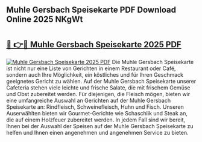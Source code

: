 ## Muhle Gersbach Speisekarte PDF Download Online 2025 NKgWt

# <h2><a href="http://gcbrfty.nevu.top/?p=Muhle+Gersbach+Speisekarte">🔗 👉🔴 Muhle Gersbach Speisekarte 2025 PDF</a></h2>

[![Muhle Gersbach Speisekarte 2025 PDF](https://i.imgur.com/dBaPXMq.png)](http://gcbrfty.nevu.top/?p=Muhle+Gersbach+Speisekarte)
Die Muhle Gersbach Speisekarte ist nicht nur eine Liste von Gerichten in einem Restaurant oder Café, sondern auch Ihre Möglichkeit, ein köstliches und für Ihren Geschmack geeignetes Gericht zu wählen. Auf der Muhle Gersbach Speisekarte unserer Cafeteria stehen viele leichte und frische Salate, die mit frischem Gemüse und Obst zubereitet werden. Für diejenigen, die Fleisch mögen, bieten wir eine umfangreiche Auswahl an Gerichten auf der Muhle Gersbach Speisekarte an: Rindfleisch, Schweinefleisch, Huhn und Fisch. Unseren Auserwählten bieten wir Gourmet-Gerichte wie Schaschlik und Steak an, die auf einem Holzfeuer zubereitet werden. In jedem Fall sind wir bereit, Ihnen bei der Auswahl der Speisen auf der Muhle Gersbach Speisekarte zu helfen und Ihnen einen angenehmen und angenehmen Service zu bieten.
